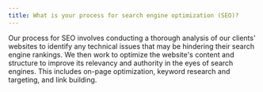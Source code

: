 ```yaml
---
title: What is your process for search engine optimization (SEO)?
---
```

<!--StartFragment-->  

<!--StartFragment-->

Our process for SEO involves conducting a thorough analysis of our clients' websites to identify any technical issues that may be hindering their search engine rankings. We then work to optimize the website's content and structure to improve its relevancy and authority in the eyes of search engines. This includes on-page optimization, keyword research and targeting, and link building.  

<!--EndFragment-->

<!--EndFragment-->